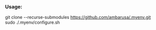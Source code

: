 ### Usage:
git clone --recurse-submodules https://github.com/ambarusa/.myenv.git \
sudo ./.myenv/configure.sh
